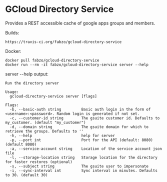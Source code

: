 # GCloud Directory Service

Provides a REST accessible cache of google apps groups and members.

Builds:

    https://travis-ci.org/fabzo/gcloud-directory-service

Docker:
    
    docker pull fabzo/gcloud-directory-service
    docker run --rm -it fabzo/gcloud-directory-service server --help


server --help output:

    Run the directory server

    Usage:
      gcloud-directory-service server [flags]

    Flags:
      -b, --basic-auth string         Basic auth login in the form of <username>:<password>. Random login is generated if not set.
      -c, --customer-id string        The gsuite customer id. Defaults to my_customer. (default "my_customer")
      -d, --domain string             The gsuite domain for which to retrieve the groups. Defaults to ''
      -h, --help                      help for server
      -p, --port int                  Port for the API (default: 8080) (default 8080)
      -a, --service-account string    Location of the service account json file
      -l, --storage-location string   Storage location for the directory for faster restores (optional)
      -s, --subject string            The gsuite user to impersonate
      -i, --sync-interval int         Sync interval in minutes. Defaults to 30. (default 30)
